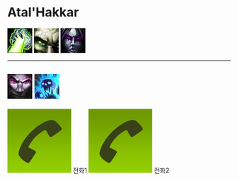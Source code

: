 # Atal'Hakkar

![poster](./res/깊은잠.png)
![poster](./res/생생한악몽.png)
![poster](./res/섬찟한울음소리.png)

---

![poster](./res/우레와같은울부짖음.png)
![poster](./res/정신의사슬.png)
<br>
---

![poster](./res/1.png) 전화1
![poster](./res/1.png) 전화2